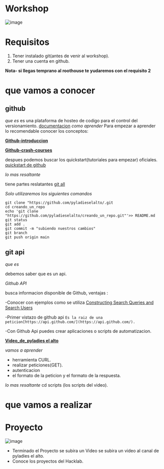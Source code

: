 # Workshop
![image](https://media.giphy.com/media/fwidxMJn0Doi09QJfP/giphy.gif)
# Requisitos
1. Tener instalado git(antes de venir al workshop).
2. Tener una cuenta en github.

**Nota- si llegas temprano al roothouse te yudaremos con el requisito 2**

# que vamos a conocer
## github 
_que es_
es una plataforma de hosteo de codigo para el control del versionamiento. [documentacion](https://docs.github.com/en/get-started/quickstart/hello-world)
_como aprender_
Para empezar a aprender lo recomendable conocer los conceptos:

**[Github-introduccion](https://www.youtube.com/watch?v=T_Kza2xcBYg)**

**[Github-crash-courses](https://www.youtube.com/watch?v=HiXLkL42tMU)**

despues podemos buscar los quickstart(tutoriales para empezar) oficiales.
[quickstart de github](https://docs.github.com/en/get-started/quickstart/hello-world)

_lo mas resaltante_

tiene partes reslatantes [git all](https://www.w3schools.com/git/git_commit.asp?remote=github)

_Solo utilizaremos los siguientes comandos_

```
git clone "https://github.com/pyladieselalto/.git
cd creando_un_repo
echo 'git clone "https://github.com/pyladieselalto/creando_un_repo.git"'>> README.md
git status 
git add .
git commit -m "subiendo nuestros cambios"
git branch 
git push origin main
```
## git api
_que es_

debemos saber que es un api.

_Github API_

busca informacion disponible de Github, ventajas :

-Conocer con ejemplos como se utiliza [Constructing Search Queries and Search Users](https://fusebit.io/blog/github-search-api/?utm_source=www.google.com&utm_medium=referral&utm_campaign=none)

-Primer vistazo de github api `Es la raiz de una peticion[https://api.github.com/](https://api.github.com/).`

-Con Github Api puedes crear aplicaciones o scripts de automatizacion.

[__Video_de_pyladies el alto__](https://youtu.be/w2E_kJ16nqw)

_vamos a aprender_
- herramienta CURL.
- realizar peticiones(GET).
- autenticacion
- el formato de la peticion y el formato de la respuesta.

_lo mas resaltante_ cd scripts (los scripts del video).


# que vamos a realizar
# Proyecto 
![image](https://media.giphy.com/media/YnkxsSTMG4wByV0Wtd/giphy.gif)
- Terminado el Proyecto se subira un Video se subira un video al canal de pyladies el alto.
- Conoce los proyectos del Hacklab.
